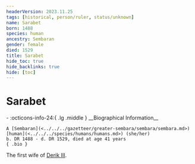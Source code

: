 ```yaml
---
headerVersion: 2023.11.25
tags: [historical, person/ruler, status/unknown]
name: Sarabet
born: 1488
species: human
ancestry: Sembaran
gender: female
died: 1529
title: Sarabet
hide_toc: true
hide_backlinks: true
hide: [toc]
---
```

# Sarabet
<div class="grid cards ext-narrow-margin ext-one-column" markdown>
- :octicons-info-24:{ .lg .middle } __Biographical Information__

    A [Sembaran](<../../../gazetteer/greater-sembara/sembara/sembara.md>) [human](<../../../species/humans/humans.md>) (she/her)  
    b. DR 1488 - d. DR 1529, died at age 41 years  
    { .bio }

</div>


The first wife of [Derik III](<./derik-iii.md>).

